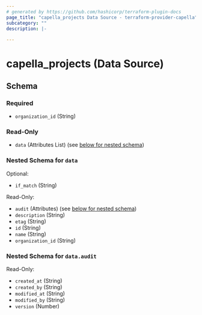 ```yaml
---
# generated by https://github.com/hashicorp/terraform-plugin-docs
page_title: "capella_projects Data Source - terraform-provider-capella"
subcategory: ""
description: |-
  
---
```


# capella_projects (Data Source)





<!-- schema generated by tfplugindocs -->
## Schema

### Required

- `organization_id` (String)

### Read-Only

- `data` (Attributes List) (see [below for nested schema](#nestedatt--data))

<a id="nestedatt--data"></a>
### Nested Schema for `data`

Optional:

- `if_match` (String)

Read-Only:

- `audit` (Attributes) (see [below for nested schema](#nestedatt--data--audit))
- `description` (String)
- `etag` (String)
- `id` (String)
- `name` (String)
- `organization_id` (String)

<a id="nestedatt--data--audit"></a>
### Nested Schema for `data.audit`

Read-Only:

- `created_at` (String)
- `created_by` (String)
- `modified_at` (String)
- `modified_by` (String)
- `version` (Number)
